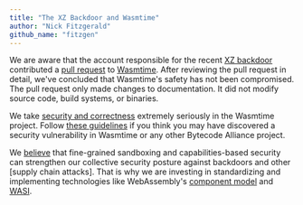 ```yaml
---
title: "The XZ Backdoor and Wasmtime"
author: "Nick Fitzgerald"
github_name: "fitzgen"
---
```


We are aware that the account responsible for the recent [XZ backdoor]
contributed a [pull request] to [Wasmtime]. After reviewing the pull request in
detail, we've concluded that Wasmtime's safety has not been compromised. The
pull request only made changes to documentation. It did not modify source code,
build systems, or binaries.

We take [security and correctness] extremely seriously in the Wasmtime
project. Follow [these guidelines] if you think you may have discovered a
security vulnerability in Wasmtime or any other Bytecode Alliance project.

We [believe] that fine-grained sandboxing and capabilities-based security can
strengthen our collective security posture against backdoors and other [supply
chain attacks]. That is why we are investing in standardizing and implementing
technologies like WebAssembly's [component model] and [WASI].

[XZ backdoor]: https://en.wikipedia.org/wiki/XZ_Utils_backdoor
[pull request]: https://github.com/bytecodealliance/wasmtime/pull/6839
[Wasmtime]: https://wasmtime.dev/
[security and correctness]: https://bytecodealliance.org/articles/security-and-correctness-in-wasmtime
[these guidelines]: https://bytecodealliance.org/security#reporting-a-security-bug-in-a-bytecode-alliance-project
[believe]: https://bytecodealliance.org/about
[supply-chain attacks]: https://en.wikipedia.org/wiki/Supply_chain_attack
[component model]: https://component-model.bytecodealliance.org/
[WASI]: https://wasi.dev/
